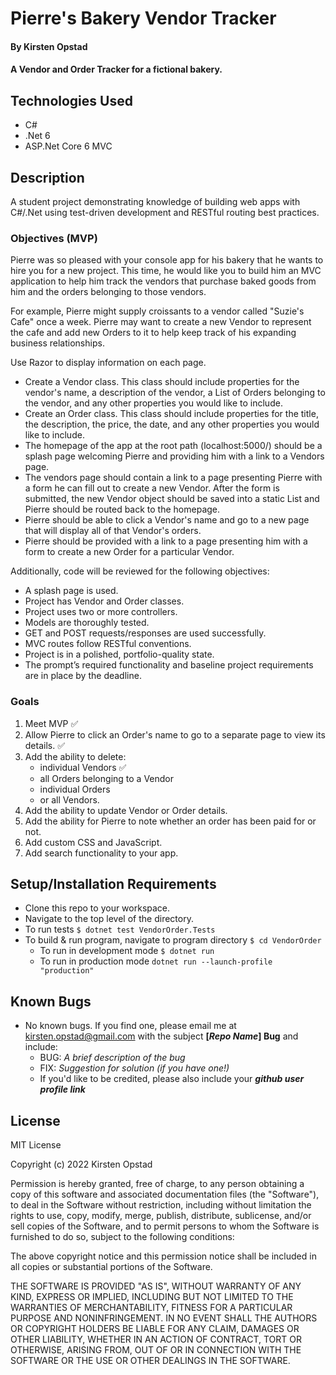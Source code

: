 # Pierre's Bakery Vendor Tracker

#### By Kirsten Opstad 

#### A Vendor and Order Tracker for a fictional bakery.

## Technologies Used

* C#
* .Net 6
* ASP.Net Core 6 MVC

## Description

A student project demonstrating knowledge of building web apps with C#/.Net using test-driven development and RESTful routing best practices.

<!-- [Link to operational site](http://www.kirstenopstad.github.com/vendor-order) -->

### Objectives (MVP)

Pierre was so pleased with your console app for his bakery that he wants to hire you for a new project. This time, he would like you to build him an MVC application to help him track the vendors that purchase baked goods from him and the orders belonging to those vendors.

For example, Pierre might supply croissants to a vendor called "Suzie's Cafe" once a week. Pierre may want to create a new Vendor to represent the cafe and add new Orders to it to help keep track of his expanding business relationships.

Use Razor to display information on each page.

* Create a Vendor class. This class should include properties for the vendor's name, a description of the vendor, a List of Orders belonging to the vendor, and any other properties you would like to include. 
* Create an Order class. This class should include properties for the title, the description, the price, the date, and any other properties you would like to include. 
* The homepage of the app at the root path (localhost:5000/) should be a splash page welcoming Pierre and providing him with a link to a Vendors page. 
* The vendors page should contain a link to a page presenting Pierre with a form he can fill out to create a new Vendor. After the form is submitted, the new Vendor object should be saved into a static List and Pierre should be routed back to the homepage. 
* Pierre should be able to click a Vendor's name and go to a new page that will display all of that Vendor's orders. 
* Pierre should be provided with a link to a page presenting him with a form to create a new Order for a particular Vendor. 

Additionally, code will be reviewed for the following objectives:

* A splash page is used. 
* Project has Vendor and Order classes. 
* Project uses two or more controllers. 
* Models are thoroughly tested. 
* GET and POST requests/responses are used successfully. 
* MVC routes follow RESTful conventions. 
* Project is in a polished, portfolio-quality state. 
* The prompt’s required functionality and baseline project requirements are in place by the deadline.

<!-- [x] Screenshots

![Screenshots](https://external-content.duckduckgo.com/iu/?u=https%3A%2F%2Ftse1.mm.bing.net%2Fth%3Fid%3DOIP.03bZmDGXaBhBYyxxp3Ls3gHaEA%26pid%3DApi&f=1&ipt=e980d57210242747a51c41421e1f09a6de3b1fdaeaadd297496787bb64e80c88&ipo=images) -->

### Goals
1. Meet MVP ✅
2. Allow Pierre to click an Order's name to go to a separate page to view its details. ✅
3. Add the ability to delete:
    - individual Vendors ✅
    - all Orders belonging to a Vendor
    - individual Orders 
    - or all Vendors.
4. Add the ability to update Vendor or Order details.
5. Add the ability for Pierre to note whether an order has been paid for or not.
6. Add custom CSS and JavaScript.
7. Add search functionality to your app.

## Setup/Installation Requirements

* Clone this repo to your workspace.
* Navigate to the top level of the directory.
* To run tests ``` $ dotnet test VendorOrder.Tests ```
* To build & run program, navigate to program directory ``` $ cd VendorOrder ```
  * To run in development mode ``` $ dotnet run ```
  * To run in production mode ``` dotnet run --launch-profile "production" ```

## Known Bugs

* No known bugs. If you find one, please email me at kirsten.opstad@gmail.com with the subject **[_Repo Name_] Bug** and include:
  * BUG: _A brief description of the bug_
  * FIX: _Suggestion for solution (if you have one!)_
  * If you'd like to be credited, please also include your **_github user profile link_**

## License
<!-- [Choose License](https://choosealicense.com/) -->

MIT License

Copyright (c) 2022 Kirsten Opstad

Permission is hereby granted, free of charge, to any person obtaining a copy of this software and associated documentation files (the "Software"), to deal in the Software without restriction, including without limitation the rights to use, copy, modify, merge, publish, distribute, sublicense, and/or sell copies of the Software, and to permit persons to whom the Software is furnished to do so, subject to the following conditions:

The above copyright notice and this permission notice shall be included in all copies or substantial portions of the Software.

THE SOFTWARE IS PROVIDED "AS IS", WITHOUT WARRANTY OF ANY KIND, EXPRESS OR IMPLIED, INCLUDING BUT NOT LIMITED TO THE WARRANTIES OF MERCHANTABILITY, FITNESS FOR A PARTICULAR PURPOSE AND NONINFRINGEMENT. IN NO EVENT SHALL THE AUTHORS OR COPYRIGHT HOLDERS BE LIABLE FOR ANY CLAIM, DAMAGES OR OTHER LIABILITY, WHETHER IN AN ACTION OF CONTRACT, TORT OR OTHERWISE, ARISING FROM, OUT OF OR IN CONNECTION WITH THE SOFTWARE OR THE USE OR OTHER DEALINGS IN THE SOFTWARE.
